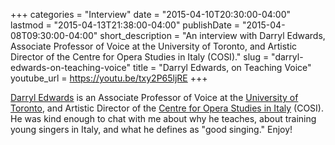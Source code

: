 +++
categories = "Interview"
date = "2015-04-10T20:30:00-04:00"
lastmod = "2015-04-13T21:38:00-04:00"
publishDate = "2015-04-08T09:30:00-04:00"
short_description = "An interview with Darryl Edwards, Associate Professor of Voice at the University of Toronto, and Artistic Director of the Centre for Opera Studies in Italy (COSI)."
slug = "darryl-edwards-on-teaching-voice"
title = "Darryl Edwards, on Teaching Voice"
youtube_url = https://youtu.be/txy2P65ljRE
+++

[Darryl Edwards](http://darryledwards.ca/) is an Associate Professor of Voice at the [University of Toronto](https://www.music.utoronto.ca/), and Artistic Director of the [Centre for Opera Studies in Italy](http://www.co-si.com/) (COSI). He was kind enough to chat with me about why he teaches, about training young singers in Italy, and what he defines as "good singing." Enjoy!

